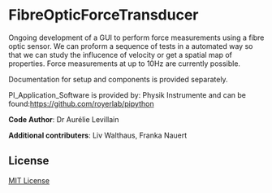# FibreOpticForceTransducer

Ongoing development of a GUI to perform force measurements using a fibre optic sensor. We can proform a sequence of tests in a automated way so that we can study the influcence of velocity or get a spatial map of properties. Force measurements at up to 10Hz are currently possible.

Documentation for setup and components is provided separately. 

PI_Application_Software is provided by: Physik Instrumente and can be found:https://github.com/royerlab/pipython

**Code Author**: Dr Aurélie Levillain 

**Additional contributers**: Liv Walthaus, Franka Nauert

## License
[MIT License](https://choosealicense.com/licenses/mit/)
